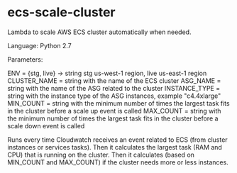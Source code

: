# ecs-scale-cluster
Lambda to scale AWS ECS cluster automatically when needed. 

Language: Python 2.7

Parameters: 

ENV = {stg, live} -> string stg us-west-1 region, live us-east-1 region
CLUSTER_NAME = string with the name of the ECS cluster
ASG_NAME = string with the name of the ASG related to the cluster
INSTANCE_TYPE = string with the instance type of the ASG instances, example "c4.4xlarge"
MIN_COUNT = string with the minimum number of times the largest task fits in the cluster before a scale up event is called
MAX_COUNT = string with the minimum number of times the largest task fits in the cluster before a scale down event is called

Runs every time Cloudwatch receives an event related to ECS (from cluster instances or services tasks). Then it calculates the largest task (RAM and CPU) that is running on the cluster. Then it calculates (based on MIN_COUNT and MAX_COUNT) if the cluster needs more or less instances.   